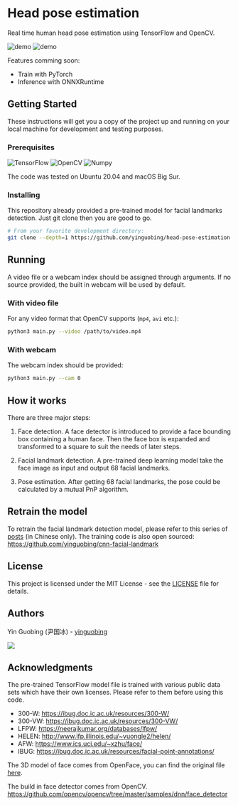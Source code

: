 # Head pose estimation

Real time human head pose estimation using TensorFlow and OpenCV.

![demo](doc/demo.gif)
![demo](doc/demo1.gif)

Features comming soon:
- Train with PyTorch
- Inference with ONNXRuntime

## Getting Started

These instructions will get you a copy of the project up and running on your local machine for development and testing purposes.

### Prerequisites

![TensorFlow](https://img.shields.io/badge/TensorFlow-v2.4-brightgreen)
![OpenCV](https://img.shields.io/badge/OpenCV-v4.5-brightgreen)
![Numpy](https://img.shields.io/badge/Numpy-v1.19-brightgreen)

The code was tested on Ubuntu 20.04 and macOS Big Sur.

### Installing

This repository already provided a pre-trained model for facial landmarks detection. Just git clone then you are good to go.

```bash
# From your favorite development directory:
git clone --depth=1 https://github.com/yinguobing/head-pose-estimation.git
```

## Running

A video file or a webcam index should be assigned through arguments. If no source provided, the built in webcam will be used by default.

### With video file

For any video format that OpenCV supports (`mp4`, `avi` etc.):

```bash
python3 main.py --video /path/to/video.mp4
```

### With webcam

The webcam index should be provided:

```bash
python3 main.py --cam 0
``` 

## How it works

There are three major steps:

1. Face detection. A face detector is introduced to provide a face bounding box containing a human face. Then the face box is expanded and transformed to a square to suit the needs of later steps.

2. Facial landmark detection. A pre-trained deep learning model take the face image as input and output 68 facial landmarks.

3. Pose estimation. After getting 68 facial landmarks, the pose could be calculated by a mutual PnP algorithm.

## Retrain the model

To retrain the facial landmark detection model, please refer to this series of [posts](https://yinguobing.com/deeplearning/) (in Chinese only). The training code is also open sourced: https://github.com/yinguobing/cnn-facial-landmark

## License
This project is licensed under the MIT License - see the [LICENSE](LICENSE) file for details.

## Authors
Yin Guobing (尹国冰) - [yinguobing](https://yinguobing.com)

![](doc/wechat_logo.png)

## Acknowledgments
The pre-trained TensorFlow model file is trained with various public data sets which have their own licenses. Please refer to them before using this code.

- 300-W: https://ibug.doc.ic.ac.uk/resources/300-W/
- 300-VW: https://ibug.doc.ic.ac.uk/resources/300-VW/
- LFPW: https://neerajkumar.org/databases/lfpw/
- HELEN: http://www.ifp.illinois.edu/~vuongle2/helen/
- AFW: https://www.ics.uci.edu/~xzhu/face/
- IBUG: https://ibug.doc.ic.ac.uk/resources/facial-point-annotations/

The 3D model of face comes from OpenFace, you can find the original file [here](https://github.com/TadasBaltrusaitis/OpenFace/blob/master/lib/local/LandmarkDetector/model/pdms/In-the-wild_aligned_PDM_68.txt).

The build in face detector comes from OpenCV. 
https://github.com/opencv/opencv/tree/master/samples/dnn/face_detector
